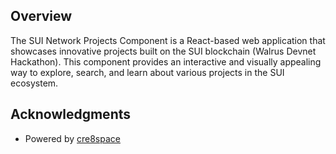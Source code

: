 <!-- @format -->

## Overview

The SUI Network Projects Component is a React-based web application that showcases innovative projects built on the SUI blockchain (Walrus Devnet Hackathon). This component provides an interactive and visually appealing way to explore, search, and learn about various projects in the SUI ecosystem.

## Acknowledgments

-   Powered by [cre8space](https://cre8space.walrus.site)
